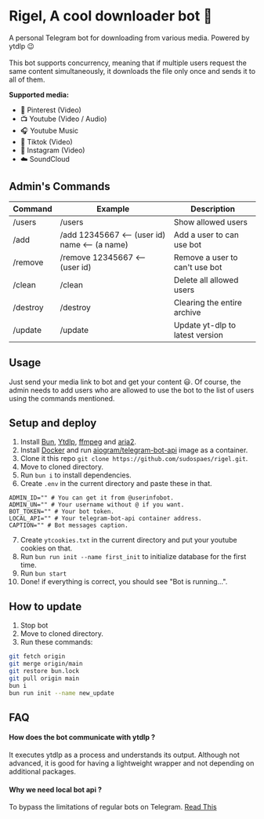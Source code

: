 # Rigel, A cool downloader bot 🌠

A personal Telegram bot for downloading from various media. Powered by ytdlp 😉
<br/>
<br/>
This bot supports concurrency, meaning that if multiple users request the same content simultaneously, it downloads the file only once and sends it to all of them.

**Supported media:**

- 📌 Pinterest (Video)
- 📺 Youtube (Video / Audio)
- 🎧 Youtube Music
- 👯 Tiktok (Video)
- 📸 Instagram (Video)
- ☁️ SoundCloud

## Admin's Commands

| Command  | Example                                       | Description                     |
| -------- | --------------------------------------------- | ------------------------------- |
| /users   | /users                                        | Show allowed users              |
| /add     | /add 12345667 <-- (user id) name <-- (a name) | Add a user to can use bot       |
| /remove  | /remove 12345667 <-- (user id)                | Remove a user to can't use bot  |
| /clean   | /clean                                        | Delete all allowed users        |
| /destroy | /destroy                                      | Clearing the entire archive     |
| /update  | /update                                       | Update yt-dlp to latest version |

## Usage

Just send your media link to bot and get your content 😃. Of course, the admin needs to add users who are allowed to use the bot to the list of users using the commands mentioned.

## Setup and deploy

1.  Install [Bun](https://bun.sh), [Ytdlp](https://github.com/yt-dlp/yt-dlp/wiki/Installation#installing-the-release-binary), [ffmpeg](https://ffmpeg.org/) and [aria2](https://github.com/aria2/aria2).
2.  Install [Docker](https://docs.docker.com/engine/install/) and run [aiogram/telegram-bot-api](https://hub.docker.com/r/aiogram/telegram-bot-api) image as a container.
3.  Clone it this repo `git clone https://github.com/sudospaes/rigel.git`.
4.  Move to cloned directory.
5.  Run `bun i` to install dependencies.
6.  Create `.env` in the current directory and paste these in that.

```env
ADMIN_ID="" # You can get it from @userinfobot.
ADMIN_UN="" # Your username without @ if you want.
BOT_TOKEN="" # Your bot token.
LOCAL_API="" # Your telegram-bot-api container address.
CAPTION="" # Bot messages caption.
```

7. Create `ytcookies.txt` in the current directory and put your youtube cookies on that.
8. Run `bun run init --name first_init` to initialize database for the first time.
9. Run `bun start`
10. Done! if everything is correct, you should see "Bot is running...".

## How to update

1. Stop bot
2. Move to cloned directory.
3. Run these commands:

```bash
git fetch origin
git merge origin/main
git restore bun.lock
git pull origin main
bun i
bun run init --name new_update

```

## FAQ

#### How does the bot communicate with ytdlp ?

It executes ytdlp as a process and understands its output. Although not advanced, it is good for having a lightweight wrapper and not depending on additional packages.

#### Why we need local bot api ?

To bypass the limitations of regular bots on Telegram. [Read This](https://core.telegram.org/bots/api#using-a-local-bot-api-server)
